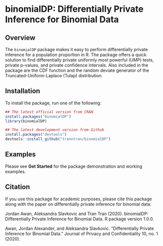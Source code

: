 binomialDP: Differentially Private Inference for Binomial Data
================

## Overview

The `binomialDP` package makes it easy to perform differentially private
inference for a population proportion in R. The package offers a quick
solution to find differentially private uniformly most powerful (UMP)
tests, private p-values, and private confidence intervals. Also included
in the package are the CDF function and the random deviate generator of
the Truncated-Uniform-Laplace (Tulap) distribution.

<meta name="google-site-verification" content="EQ-OjuZABpk1aIK0K89OAB8qDB9ZQkCKjMZBAjbI8-s" />

## Installation

To install the package, run one of the following:

``` r
## The latest official version from CRAN
install.packages("binomialDP")
library(binomialDP)

## The latest development version from Github
install.packages("devtools")
devtools::install_github("tranntran/binomialDP")
```

## Examples

Please see **Get Started** for the package demonstration and working
examples.

## Citation

If you use this package for academic purposes, please cite this package
along with the paper on differentially private inference for binomial
data:

Jordan Awan, Aleksandra Slavkovic and Tran Tran (2020). binomialDP:
Differentially Private Inference for Binomial Data. R package version
1.0.0.

Awan, Jordan Alexander, and Aleksandra Slavkovic. “Differentially
Private Inference for Binomial Data.” Journal of Privacy and
Confidentiality 10, no. 1 (2020).
